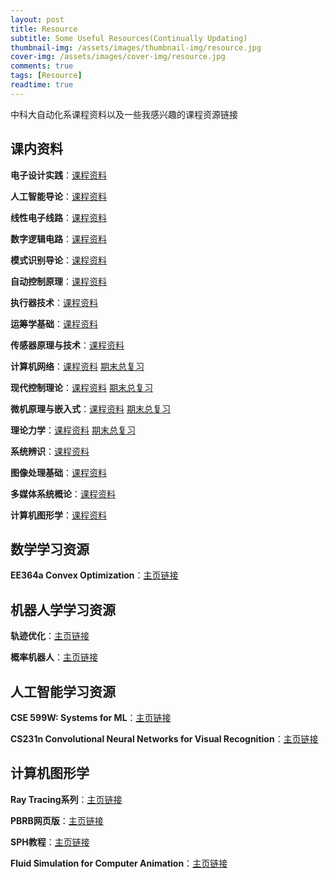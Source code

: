 ```yaml
---
layout: post
title: Resource
subtitle: Some Useful Resources(Continually Updating)
thumbnail-img: /assets/images/thumbnail-img/resource.jpg
cover-img: /assets/images/cover-img/resource.jpg
comments: true
tags: [Resource]
readtime: true
---
```


中科大自动化系课程资料以及一些我感兴趣的课程资源链接

## 课内资料

**电子设计实践**：[课程资料](https://rec.ustc.edu.cn/share/d851e760-db23-11ea-aaf6-755be992a427)

**人工智能导论**：[课程资料](https://rec.ustc.edu.cn/share/faa910e0-db23-11ea-9ec3-15ae1da2457a)

**线性电子线路**：[课程资料](https://rec.ustc.edu.cn/share/0e194080-db24-11ea-9b6f-f3cdfa0329e9)

**数字逻辑电路**：[课程资料](https://rec.ustc.edu.cn/share/1c89d420-db24-11ea-9dab-8d10bf4d9276)

**模式识别导论**：[课程资料](https://rec.ustc.edu.cn/share/295139c0-db24-11ea-8ca9-87fe9f0e6383)

**自动控制原理**：[课程资料](https://rec.ustc.edu.cn/share/36dc2f50-db24-11ea-8e4d-256f5e7c0b46)

**执行器技术**：[课程资料](https://rec.ustc.edu.cn/share/3fabc7b0-db24-11ea-9716-c9b2c85d535a)

**运筹学基础**：[课程资料](https://rec.ustc.edu.cn/share/52d89fb0-db24-11ea-aeab-9b8ef48a0643)

**传感器原理与技术**：[课程资料](https://rec.ustc.edu.cn/share/5fe0cdd0-db24-11ea-99dc-cf4df0249332)

**计算机网络**：[课程资料](https://rec.ustc.edu.cn/share/682fcb60-db24-11ea-b5d5-ef53fd1e8477) [期末总复习](https://chaphlagical.github.io/resource/course/计网复习.html)

**现代控制理论**：[课程资料](https://rec.ustc.edu.cn/share/75691fb0-db24-11ea-a74d-7b823e439302) [期末总复习](https://chaphlagical.github.io/resource/course/现控复习.html)

**微机原理与嵌入式**：[课程资料](https://rec.ustc.edu.cn/share/8a092aa0-db24-11ea-9c8a-9b0fe66aa410) [期末总复习](https://chaphlagical.github.io/resource/course/微嵌复习.html)

**理论力学**：[课程资料](https://rec.ustc.edu.cn/share/918af820-db24-11ea-bea1-cb2d191896af) [期末总复习](https://chaphlagical.github.io/resource/course/理力复习.html)

**系统辨识**：[课程资料](https://rec.ustc.edu.cn/share/a073bfc0-db24-11ea-b344-9935ee7e4599)

**图像处理基础**：[课程资料](https://rec.ustc.edu.cn/share/a880c350-db24-11ea-8ad5-5750e987533c)

**多媒体系统概论**：[课程资料](https://rec.ustc.edu.cn/share/c64e73d0-db24-11ea-b27d-85742cd7c6b6)

**计算机图形学**：[课程资料](https://rec.ustc.edu.cn/share/b7e75260-e1c7-11ea-88f4-e5f97e6100a9)

## 数学学习资源

**EE364a Convex Optimization**：[主页链接](http://stanford.edu/class/ee364a/index.html)

## 机器人学学习资源

**轨迹优化**：[主页链接](http://www.matthewpeterkelly.com/tutorials/trajectoryOptimization/index.html)

**概率机器人**：[主页链接](http://www.probabilistic-robotics.org/)

## 人工智能学习资源

**CSE 599W: Systems for ML**：[主页链接](http://dlsys.cs.washington.edu/)

**CS231n Convolutional Neural Networks for Visual Recognition**：[主页链接](http://cs231n.stanford.edu/)

## 计算机图形学

**Ray Tracing系列**：[主页链接](https://raytracing.github.io/)

**PBRB网页版**：[主页链接](http://www.pbr-book.org/)

**SPH教程**：[主页链接](https://interactivecomputergraphics.github.io/SPH-Tutorial/)

**Fluid Simulation for Computer Animation**：[主页链接](https://www.cs.ubc.ca/~rbridson/fluidsimulation/)